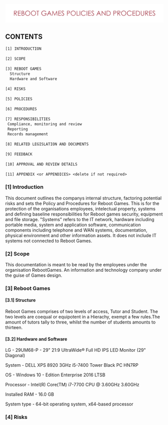 <img src="https://github.com/matthewsides/Reboot-Games-Policies-and-Procedures/blob/master/RG_H_Text.png" width="550">



## CONTENTS

    [1] INTRODUCTION
    
    [2] SCOPE	
    
    [3] REBOOT GAMES
      Structure
      Hardware and Software
      
    [4] RISKS
    
    [5] POLICIES 
    
    [6] PROCEDURES
    
    [7] RESPONSIBILITIES	
     Compliance, monitoring and review	
     Reporting	
     Records management	

    [8] RELATED LEGISLATION AND DOCUMENTS	

    [9] FEEDBACK

    [10] APPROVAL AND REVIEW DETAILS	

    [11] APPENDIX <or APPENDICES> <delete if not required>	




### [1] Introduction

This document outlines the companys internal structure, factoring potential risks and sets the Policy and Procedures for Reboot Games. This is for the protection of the organisations employees, intelectual property, systems and defining baseline responsibilities for Reboot games security, equipment and file storage. "Systems" refers to the IT network, hardware including portable media, system and application software, communication components including telephone and WAN systems, documentation, physical environment and other information assets. It does not include IT systems not connected to Reboot Games.


### [2] Scope

This documentation is meant to be read by the employees under the organisation RebootGames. An information and technology company under the guise of Games design.


### [3] Reboot Games

#### [3.1] Structure

Reboot Games comprises of two levels of access, Tutor and Student. The two levels are coequal or equipotent in a Hierachy, exempt a few rules.The amount of tutors tally to three, whilst the number of students amounts to thirteen.  

#### [3.2] Hardware and Software

LG - 29UM68-P - 29" 21:9 UltraWide® Full HD IPS LED Monitor (29" Diagonal)

System - DELL XPS 8920 3GHz i5-7400 Tower Black PC HN7RP

OS - Windows 10 - Edition Enterprise 2016 LTSB

Processor - Intel(R) Core(TM) i7-7700 CPU @ 3.60GHz 3.60GHz

Installed RAM - 16.0 GB

System type - 64-bit operating system, x64-based processor 

### [4] Risks

